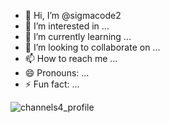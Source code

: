 - 👋 Hi, I’m @sigmacode2
- 👀 I’m interested in ...
- 🌱 I’m currently learning ...
- 💞️ I’m looking to collaborate on ...
- 📫 How to reach me ...
- 😄 Pronouns: ...
- ⚡ Fun fact: ...

![channels4_profile](https://github.com/sigmacode2/sigmacode2/assets/160135832/32d9cac7-cbf4-407e-9b58-8f8bb2e2a5a4)
